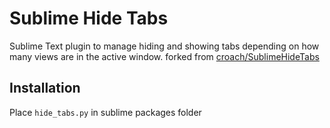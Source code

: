 # Sublime Hide Tabs

Sublime Text plugin to manage hiding and showing tabs depending on how many views are in the active window.
forked from [croach/SublimeHideTabs](https://github.com/croach/SublimeHideTabs)

## Installation

Place `hide_tabs.py` in sublime packages folder
